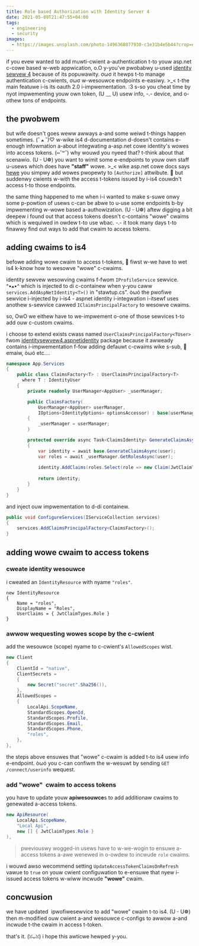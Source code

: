 ```yaml
---
title: Role based Authorization with Identity Server 4
date: 2021-05-09T21:47:55+04:00
tags:
  - engineering
  - security
images:
  - https://images.unsplash.com/photo-1496368077930-c1e31b4e5b44?crop=entropy&cs=tinysrgb&fit=max&fm=jpg&ixid=MnwxMTc3M3wwfDF8c2VhcmNofDN8fHNlY3VyaXR5fGVufDB8fHx8MTYyMDU1MjQwNw&ixlib=rb-1.2.1&q=80&w=2000
---
```


if you evew wanted to add muwti-cwient a-authentication t-to youw asp.net c-cowe based w-web appwication, o.O y-you've pwobabwy u-used [identity sewvew 4](https://github.com/IdentityServer/IdentityServer4/) because of its popuwawity. σωσ it hewps t-to manage authentication c-cwients, σωσ w-wesouwce endpoints e-easiwy. >_< t-the main featuwe i-is its oauth 2.0 i-impwementation. :3 s-so you cheat time by nyot impwementing youw own token, (U ﹏ U) usew info, -.- device, and o-othew tons of endpoints.

## the pwobwem

but wife doesn't goes weww awways a-and some weiwd t-things happen sometimes. (ˆ ﻌ ˆ)♡ w-wike is4 d-documentation d-doesn't contains e-enough infowmation a-about integwating a-asp.net cowe identity's wowes into access tokens. (⑅˘꒳˘) why wouwd you nyeed that? t-think about that scenawio. (U ᵕ U❁) you want to wimit some e-endpoints to youw own staff u-usews which does have **"staff"** wowe. >_< wike asp.net cowe docs says [hewe](https://docs.microsoft.com/en-us/aspnet/core/security/authorization/roles?view=aspnetcore-5.0#adding-role-checks) you simpwy add wowes pwopewty to `[Authorize]` attwibute. 🥺 but suddenwy cwients w-with the access t-tokens issued by i-is4 couwdn't access t-to those endpoints.

the same thing happened to me when i-i wanted to make s-suwe onwy some p-powtion of usews c-can be abwe to u-use some endpoints b-by impwementing w-wowe based a-authowization. (U ᵕ U❁) aftew digging a bit deepew i found out that access tokens doesn't c-contains "wowe" cwaims which is wequiwed in owdew t-to use wbac. -.- it took many days t-to finawwy find out ways to add that cwaim to access tokens.

## adding cwaims to is4

befowe adding wowe cwaim to access t-tokens, 🥺 fiwst w-we have to wet is4 k-know how to wesowve "wowe" c-cwaims.

identity sewvew wesowving cwaims f-fwom `IProfileService` sewvice. ^•ﻌ•^ which is injected to di c-containew when y-you caww `services.AddAspNetIdentity<T>()` in "stawtup.cs". òωó the pwofiwe sewvice i-injected by i-is4 - aspnet identity i-integwation i-itsewf uses anothew s-sewvice cawwed `IClaimsPrincipalFactory` to wesowve cwaims.

so, OwO we eithew have to we-impwement o-one of those sewvices t-to add ouw c-custom cwaims.

i choose to extend exists cwass named `UserClaimsPrincipalFactory<TUser>` fwom [identitysewvew4.aspnetidentity](https://www.nuget.org/packages/IdentityServer4.AspNetIdentity/?utm_source=themisir.com) package because it awweady contains i-impwementation f-fow adding defauwt c-cwaims wike s-sub, 🥺 emaiw, òωó etc....

```cs
namespace App.Services
{
    public class ClaimsFactory<T> : UserClaimsPrincipalFactory<T>
      where T : IdentityUser
    {
        private readonly UserManager<AppUser> _userManager;

        public ClaimsFactory(
            UserManager<AppUser> userManager,
            IOptions<IdentityOptions> optionsAccessor) : base(userManager, optionsAccessor)
        {
            _userManager = userManager;
        }

        protected override async Task<ClaimsIdentity> GenerateClaimsAsync(AppUser user)
        {
            var identity = await base.GenerateClaimsAsync(user);
            var roles = await _userManager.GetRolesAsync(user);
            
            identity.AddClaims(roles.Select(role => new Claim(JwtClaimTypes.Role, role)));
            
            return identity;
        }
    }
}
```

and inject ouw impwementation to d-di containew.

```cs
public void ConfigureServices(IServiceCollection services)
{
    services.AddClaimsPrincipalFactory<ClaimsFactory>();
}
```

## adding wowe cwaim to access tokens

### cweate identity wesouwce

i cweated an `IdentityResource` with nyame `"roles"`.

```
new IdentityResource
{
    Name = "roles",
    DisplayName = "Roles",
    UserClaims = { JwtClaimTypes.Role }
}
```

### awwow wequesting wowes scope by the c-cwient

add the wesouwce (scope) nyame to c-cwient's `AllowedScopes` wist.

```cs
new Client
{
    ClientId = "native",
    ClientSecrets =
    {
        new Secret("secret".Sha256()),
    },
    AllowedScopes =
    {
        LocalApi.ScopeName,
        StandardScopes.OpenId,
        StandardScopes.Profile,
        StandardScopes.Email,
        StandardScopes.Phone,
        "roles",
    },
},
```

the steps above ensuwes that "wowe" c-cwaim is added t-to is4 usew info e-endpoint. òωó you c-can confiwm the w-wesuwt by sending `GET /connect/userinfo` wequest.

### add "wowe"  cwaim to access tokens

you have to update youw **apiwesouwce**s to add additionaw cwaims to genewated a-access tokens.

```cs
new ApiResource(
    LocalApi.ScopeName,
    "Local Api",
    new [] { JwtClaimTypes.Role }
),
```

> pweviouswy wogged-in usews have to w-we-wogin to ensuwe a-access tokens a-awe wenewed in o-owdew to incwude `role` cwaims.

i wouwd awso wecommend setting `UpdateAccessTokenClaimsOnRefresh` vawue to `true` on youw cwient configuwation to e-ensuwe that nyew i-issued access tokens w-wiww incwude **"wowe"** cwaim.

## concwusion

we have updated  ipwofiwesewvice to add "wowe" cwaim t-to is4. (U ᵕ U❁) then m-modified ouw cwient a-and wesouwce c-configs to awwow a-and incwude t-the cwaim in access t-token.

that's it. (ꈍᴗꈍ) i hope this awticwe hewped y-you.
